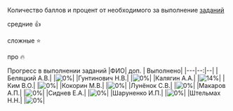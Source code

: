 Количество баллов и процент от необходимого за выполнение [заданий](tasks.md)

средние :+1:

сложные :star:

про :fire: 

Прогресс в выполнении заданий 
|ФИО| доп. | Выполнено|
|---|--:|--|
|Беляцкий А.В.|  |![0%](https://progress-bar.xyz/0/?title=0)|
|Гунтинович Н.В.|  |![0%](https://progress-bar.xyz/0/?title=0)|
|Калягин А.А.|  |![14%](https://progress-bar.xyz/14/?title=3)|
|Ким В.О.|  |![0%](https://progress-bar.xyz/0/?title=0)|
|Кокорин М.В.|  |![0%](https://progress-bar.xyz/0/?title=0)|
|Лунёнок С.В.|  |![0%](https://progress-bar.xyz/0/?title=0)|
|Макаров А.П.|  |![0%](https://progress-bar.xyz/0/?title=0)|
|Сиднев Е.А.|  |![0%](https://progress-bar.xyz/0/?title=0)|
|Шаруненко И.П.|  |![0%](https://progress-bar.xyz/0/?title=0)|
|Штельмах Н.Н.|  |![0%](https://progress-bar.xyz/0/?title=0)|
